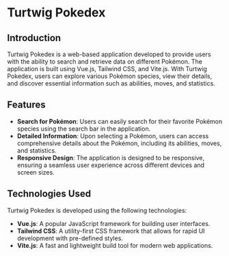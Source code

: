 # Turtwig Pokedex

## Introduction

Turtwig Pokedex is a web-based application developed to provide users with the ability to search and retrieve data on different Pokémon. The application is built using Vue.js, Tailwind CSS, and Vite.js. With Turtwig Pokedex, users can explore various Pokémon species, view their details, and discover essential information such as abilities, moves, and statistics.

## Features

- **Search for Pokémon**: Users can easily search for their favorite Pokémon species using the search bar in the application.
- **Detailed Information**: Upon selecting a Pokémon, users can access comprehensive details about the Pokémon, including its abilities, moves, and statistics.
- **Responsive Design**: The application is designed to be responsive, ensuring a seamless user experience across different devices and screen sizes.

## Technologies Used

Turtwig Pokedex is developed using the following technologies:

- **Vue.js**: A popular JavaScript framework for building user interfaces.
- **Tailwind CSS**: A utility-first CSS framework that allows for rapid UI development with pre-defined styles.
- **Vite.js**: A fast and lightweight build tool for modern web applications.
